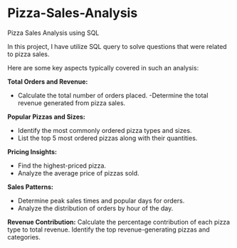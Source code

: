 # Pizza-Sales-Analysis
Pizza Sales Analysis using SQL 

In this project, I have utilize SQL query to solve questions that were related to pizza sales.

 Here are some key aspects typically covered in such an analysis:

**Total Orders and Revenue:**
- Calculate the total number of orders placed.
-Determine the total revenue generated from pizza sales.

**Popular Pizzas and Sizes:**
- Identify the most commonly ordered pizza types and sizes.
- List the top 5 most ordered pizzas along with their quantities.

**Pricing Insights:**
- Find the highest-priced pizza.
- Analyze the average price of pizzas sold.

**Sales Patterns:**
- Determine peak sales times and popular days for orders.
- Analyze the distribution of orders by hour of the day.

**Revenue Contribution:**
Calculate the percentage contribution of each pizza type to total revenue.
Identify the top revenue-generating pizzas and categories.
